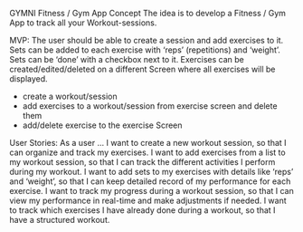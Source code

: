 GYMNI
Fitness / Gym App Concept
The idea is to develop a Fitness / Gym App to track all your Workout-sessions.

MVP:
The user should be able to create a session and add exercises to it.
Sets can be added to each exercise with ‘reps’ (repetitions) and ‘weight’. Sets can be ‘done’ with a
checkbox next to it.
Exercises can be created/edited/deleted on a different Screen where all exercises will be displayed.
- create a workout/session
- add exercises to a workout/session from exercise screen and delete them
- add/delete exercise to the exercise Screen

User Stories:
As a user ...
I want to create a new workout session, so that I can organize and track my exercises.
I want to add exercises from a list to my workout session, so that I can track the different activities I
perform during my workout.
I want to add sets to my exercises with details like ‘reps’ and ‘weight’, so that I can keep detailed
record of my performance for each exercise.
I want to track my progress during a workout session, so that I can view my performance in real-time
and make adjustments if needed.
I want to track which exercises I have already done during a workout, so that I have a structured
workout. 
